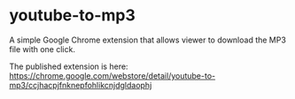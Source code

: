 # youtube-to-mp3
A simple Google Chrome extension that allows viewer to download the MP3 file with one click. 

The published extension is here: https://chrome.google.com/webstore/detail/youtube-to-mp3/ccjhacpjfnknepfohlikcnjdgldaophj

